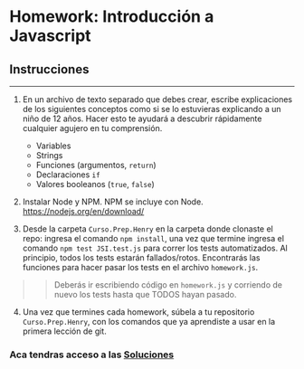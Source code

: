 # Homework: Introducción a Javascript

## Instrucciones
---
1. En un archivo de texto separado que debes crear, escribe explicaciones de los siguientes conceptos como si se lo estuvieras explicando a un niño de 12 años. Hacer esto te ayudará a descubrir rápidamente cualquier agujero en tu comprensión.

	* Variables
	* Strings
	* Funciones (argumentos, `return`)
	* Declaraciones `if`
	* Valores booleanos (`true`, `false`)


2. Instalar Node y NPM. NPM se incluye con Node. https://nodejs.org/en/download/

3. Desde la carpeta `Curso.Prep.Henry` en la carpeta donde clonaste el repo: ingresa el comando `npm install`, una vez que termine ingresa el comando `npm test JSI.test.js` para correr los tests automatizados. Al principio, todos los tests estarán fallados/rotos. Encontrarás las funciones para hacer pasar los tests en el archivo `homework.js`.

>> Deberás ir escribiendo código en `homework.js` y corriendo de nuevo los tests hasta que TODOS hayan pasado.


4. Una vez que termines cada homework, súbela a tu repositorio `Curso.Prep.Henry`, con los comandos que ya aprendiste a usar en la primera lección de git. 


### Aca tendras acceso a las [Soluciones](https://github.com/atralice/Curso.Prep.Henry/blob/solution/02-JS-I/homework/homework.js)
